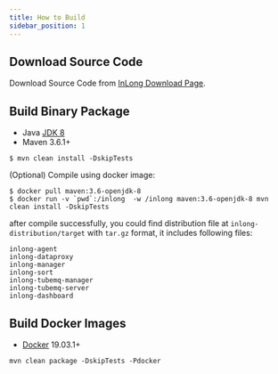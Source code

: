 ```yaml
---
title: How to Build
sidebar_position: 1
---
```

## Download Source Code
Download Source Code from [InLong Download Page](https://inlong.apache.org/download/main/).

## Build Binary Package
- Java [JDK 8](https://adoptopenjdk.net/?variant=openjdk8)
- Maven 3.6.1+

```
$ mvn clean install -DskipTests
```
(Optional) Compile using docker image:
```
$ docker pull maven:3.6-openjdk-8
$ docker run -v `pwd`:/inlong  -w /inlong maven:3.6-openjdk-8 mvn clean install -DskipTests
```
after compile successfully, you could find distribution file at `inlong-distribution/target` with `tar.gz` format, it includes following files:
```
inlong-agent
inlong-dataproxy
inlong-manager
inlong-sort
inlong-tubemq-manager
inlong-tubemq-server
inlong-dashboard
```

## Build Docker Images
- [Docker](https://docs.docker.com/engine/install/) 19.03.1+

```
mvn clean package -DskipTests -Pdocker
```